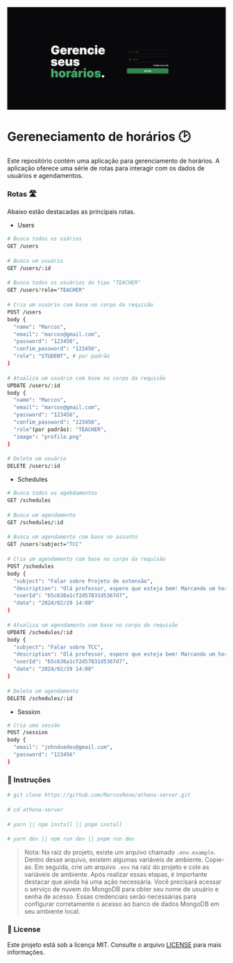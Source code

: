 <img src="./.github/login.png" alt="Tela de login" />

# Gereneciamento de horários 🕑

Este repositório contém uma aplicação para gerenciamento de horários. A aplicação oferece uma série de rotas para interagir com os dados de usuários e agendamentos.

### Rotas 🛣️

Abaixo estão destacadas as principais rotas.

- Users

```bash
# Busca todos os usários
GET /users

# Busca um usuário
GET /users/:id

# Busca todos os usuários do tipo "TEACHER"
GET /users?role="TEACHER"

# Cria um usuário com base no corpo da requisão
POST /users
body {
  "name": "Marcos",
  "email": "marcos@gmail.com",
  "password": "123456",
  "confim_password": "123456",
  "role": "STUDENT", # por padrão
}

# Atualiza um usuário com base no corpo da requisão
UPDATE /users/:id
body {
  "name": "Marcos",
  "email": "marcos@gmail.com",
  "password": "123456",
  "confim_password": "123456",
  "role"(por padrão): "TEACHER",
  "image": "profile.png"
}

# Deleta um usuário
DELETE /users/:id
```

- Schedules

```bash
# Busca todos os agebdamentos
GET /schedules

# Busca um agendamento
GET /schedules/:id

# Busca um agendamento com base no assunto
GET /users?subject="TCC"

# Cria um agendamento com base no corpo da requisão
POST /schedules
body {
  "subject": "Falar sobre Projeto de extensão",
  "description": "Olá professor, espero que esteja bem! Marcando um horário para falarmos sobre o projeto da plataforma de agendamento.",
  "userId": "65c636a1cf2d57831d5367d7",
  "date": "2024/02/29 14:00"
}

# Atualiza um agendamento com base no corpo da requisão
UPDATE /schedules/:id
body {
  "subject": "Falar sobre TCC",
  "description": "Olá professor, espero que esteja bem! Marcando um horário para falarmos sobre o tema do meu TCC",
  "userId": "65c636a1cf2d57831d5367d7",
  "date": "2024/02/29 14:00"
}

# Deleta um agendamento
DELETE /schedules/:id
```

- Session

```bash
# Cria uma sessão
POST /session
body {
  "email": "johndoedev@gmail.com",
  "password": "123456"
}
```

### 📝 Instruções

```bash
# git clone https://github.com/MarcosRene/athena-server.git

# cd athena-server

# yarn || npm install || pnpm install

# yarn dev || npm run dev || pnpm run dev
```

> Nota: Na raiz do projeto, existe um arquivo chamado `.env.example`. Dentro desse arquivo, existem algumas variáveis de ambiente. Copie-as. Em seguida, crie um arquivo `.env` na raiz do projeto e cole as variáveis de ambiente. Após realizar essas etapas, é importante destacar que ainda há uma ação necessária. Você precisará acessar o serviço de nuvem do MongoDB para obter seu nome de usuário e senha de acesso. Essas credenciais serão necessárias para configurar corretamente o acesso ao banco de dados MongoDB em seu ambiente local.

### 🧾 License

Este projeto está sob a licença MIT. Consulte o arquivo [LICENSE](https://opensource.org/) para mais informações.
